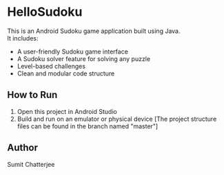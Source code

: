 # HelloSudoku

This is an Android Sudoku game application built using Java.  
It includes:

- A user-friendly Sudoku game interface
- A Sudoku solver feature for solving any puzzle
- Level-based challenges
- Clean and modular code structure

## How to Run
1. Open this project in Android Studio
2. Build and run on an emulator or physical device
[The project structure files can be found in the branch named "master"]

## Author
Sumit Chatterjee 
